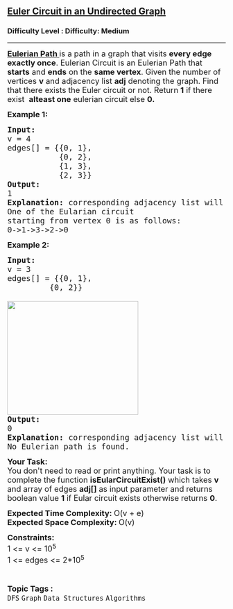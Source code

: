 <h2><a href="https://www.geeksforgeeks.org/problems/euler-circuit-in-a-directed-graph/1?page=4&category=Graph&sortBy=submissions">Euler Circuit in an Undirected Graph</a></h2><h3>Difficulty Level : Difficulty: Medium</h3><hr><div class="problems_problem_content__Xm_eO"><p><span style="font-size: 18px;"><span style="text-decoration: underline;"><strong><a href="https://en.wikipedia.org/wiki/Eulerian_path">Eulerian Path</a>&nbsp;</strong></span>is a path in a graph that visits <strong>every edge exactly once</strong>. Eulerian Circuit is an Eulerian Path that <strong>starts</strong> and <strong>ends</strong> on the <strong>same vertex</strong>. Given the number of vertices <strong>v</strong> and adjacency list <strong>adj</strong> denoting the graph. Find that there exists the Euler circuit or not. Return <strong>1</strong> if there exist&nbsp; <strong>alteast one</strong> eulerian circuit else <strong>0.</strong></span></p>
<p><span style="font-size: 18px;"><strong>Example 1:</strong></span></p>
<pre><span style="font-size: 18px;"><strong>Input: <br></strong>v = 4 <br>edges[] = {{0, 1}, <br>           {0, 2}, <br>           {1, 3}, <br>           {2, 3}}
</span><img src="https://media.geeksforgeeks.org/img-practice/PROD/addEditProblem/700536/Web/Other/b21c49fc-2edf-4662-b105-85f7bb2f7f30_1685086713.png" alt="">
<span style="font-size: 18px;"><strong>Output: <br></strong>1
<strong>Explanation: </strong>corresponding adjacency list will be {{1, 2},{0, 3},{0, 3},{1, 2}}<br>One of the Eularian circuit 
starting from vertex 0 is as follows:
0-&gt;1-&gt;3-&gt;2-&gt;0</span>
</pre>
<p><span style="font-size: 18px;"><strong>Example 2:</strong></span></p>
<pre><span style="font-size: 18px;"><strong>Input: <br></strong>v = 3<br>edges[] = {{0, 1}, <br>         {0, 2}}<br>         
</span><img src="https://media.geeksforgeeks.org/img-practice/prod/addEditProblem/700536/Web/Other/blobid0_1709738992.png" width="302" height="262"><br><span style="font-size: 18px;"><strong>Output: <br></strong>0<br><strong>Explanation: </strong>corresponding adjacency list will be {{1, 2}}<strong><br></strong>No Eulerian path is found.</span></pre>
<p><span style="font-size: 18px;"><strong>Your Task:</strong><br>You don't need to read or print anything. Your task is to complete the function&nbsp;<strong>isEularCircuitExist()</strong> which takes&nbsp;<strong>v</strong> and array of edges <strong>adj[]</strong>&nbsp;as input parameter and returns boolean value <strong>1</strong> if Eular circuit exists otherwise returns <strong>0</strong>.</span></p>
<p><span style="font-size: 18px;"><strong>Expected Time Complexity:&nbsp;</strong>O(v + e)<br><strong>Expected Space Complexity:&nbsp;</strong>O(v)</span></p>
<p><span style="font-size: 18px;"><strong>Constraints:</strong><br>1 &lt;= v &lt;= 10<sup>5</sup><br>1 &lt;= edges &lt;= 2*10<sup>5</sup></span></p></div><br><p><span style=font-size:18px><strong>Topic Tags : </strong><br><code>DFS</code>&nbsp;<code>Graph</code>&nbsp;<code>Data Structures</code>&nbsp;<code>Algorithms</code>&nbsp;